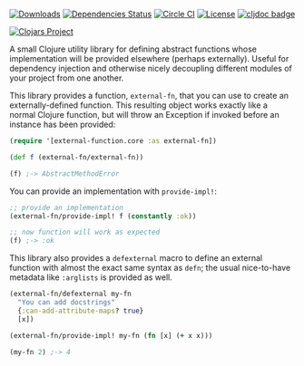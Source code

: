 [![Downloads](https://versions.deps.co/camsaul/external-fn/downloads.svg)](https://versions.deps.co/camsaul/external-fn)
[![Dependencies Status](https://versions.deps.co/camsaul/external-fn/status.svg)](https://versions.deps.co/camsaul/external-fn)
[![Circle CI](https://circleci.com/gh/camsaul/external-fn.svg?style=svg)](https://circleci.com/gh/camsaul/external-fn)
[![License](https://img.shields.io/badge/license-Eclipse%20Public%20License-blue.svg)](https://raw.githubusercontent.com/camsaul/external-fn/master/LICENSE)
[![cljdoc badge](https://cljdoc.org/badge/camsaul/external-fn)](https://cljdoc.org/d/camsaul/external-fn/CURRENT)

[![Clojars Project](https://clojars.org/camsaul/external-fn/latest-version.svg)](http://clojars.org/camsaul/external-fn)

A small Clojure utility library for defining abstract functions whose implementation will be provided elsewhere
(perhaps externally). Useful for dependency injection and otherwise nicely
decoupling different modules of your project from one another.

This library provides a function, `external-fn`, that you can use to create an externally-defined function.
This resulting object works exactly like a normal Clojure function, but will throw an Exception if invoked before
an instance has been provided:

```clj
(require '[external-function.core :as external-fn])

(def f (external-fn/external-fn))

(f) ;-> AbstractMethodError
```

You can provide an implementation with `provide-impl!`:

```clj
;; provide an implementation
(external-fn/provide-impl! f (constantly :ok))

;; now function will work as expected
(f) ;-> :ok
```

This library also provides a `defexternal` macro to define an external function with almost the exact same syntax as `defn`; the usual
nice-to-have metadata like `:arglists` is provided as well.


```clj
(external-fn/defexternal my-fn
  "You can add docstrings"
  {:can-add-attribute-maps? true}
  [x])

(external-fn/provide-impl! my-fn (fn [x] (+ x x)))

(my-fn 2) ;-> 4
```
